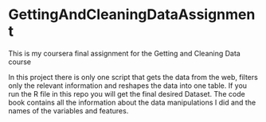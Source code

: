 # GettingAndCleaningDataAssignment
This is my coursera final assignment for the Getting and Cleaning Data course

In this project there is only one script that gets the data from the web, filters only the relevant information and reshapes the data into one table. If you run the R file in this repo you will get the final desired Dataset. The code book contains all the information about the data manipulations I did and the names of the variables and features.
